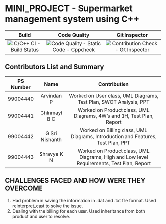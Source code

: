 # MINI_PROJECT - Supermarket management system using C++
|Build|Code Quality|Git Inspector|
|:--:|:--:|:--:|
|![C/C++ CI - Build Status](https://github.com/99004440-Arvindan/EMBEDDED_MINI_PROJECT/actions/workflows/CI%20CD.yml/badge.svg)|![Code Quality - Static Code - Cppcheck](https://github.com/99004440-Arvindan/EMBEDDED_MINI_PROJECT/actions/workflows/Cppcheck.yml/badge.svg)|![Contribution Check - Git Inspector](https://github.com/99004440-Arvindan/EMBEDDED_MINI_PROJECT/actions/workflows/gitinspector.yml/badge.svg)|
## Contributors List and Summary
|**PS Number**|**Name**|**Contribution**|
|:--:|:--:|:--:|
|99004440|Arvindan P|Worked on User class, UML Diagrams, Test Plan, SWOT Analysis, PPT|
|99004441|	Chinmayi B C|Worked on Product class, UML Diagrams, 4W’s and 1H, Test Plan, Report|
|99004442|	G Sri Nishanth|Worked on Billing class, UML Diagrams, Introduction and Features, Test Plan, PPT|
|99004443	|Shravya K N|Worked on Product class, UML Diagrams, High and Low level Requirements, Test Plan, Report|

## CHALLENGES FACED AND HOW WERE THEY OVERCOME
1. Had problem in saving the information in .dat and .txt file format. Used reinterpret_cast to solve the issue.
2. Dealing with the billing for each user. Used inheritance from both product and user to resolve.
